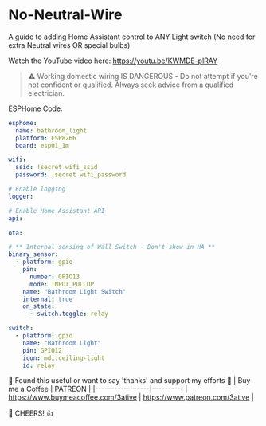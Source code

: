 # No-Neutral-Wire
 A guide to adding Home Assistant control to ANY Light switch (No need for extra Neutral wires OR special bulbs)

Watch the YouTube video here: https://youtu.be/KWMDE-plRAY


> :warning: Working domestic wiring IS DANGEROUS - Do not attempt if you're not confident or qualified. Always seek advice from a qualified electrician.

ESPHome Code:
```yaml
esphome:
  name: bathroom_light
  platform: ESP8266
  board: esp01_1m

wifi:
  ssid: !secret wifi_ssid
  password: !secret wifi_password

# Enable logging
logger:

# Enable Home Assistant API
api:

ota:

# ** Internal sensing of Wall Switch - Don't show in HA **
binary_sensor:
  - platform: gpio
    pin:
      number: GPIO13
      mode: INPUT_PULLUP
    name: "Bathroom Light Switch"
    internal: true
    on_state:
      - switch.toggle: relay

switch:
  - platform: gpio
    name: "Bathroom Light"
    pin: GPIO12
    icon: mdi:ceiling-light
    id: relay
```

💖 Found this useful or want to say 'thanks' and support my efforts 💖
| Buy me a Coffee | PATREON |
|-----------------|---------|
| https://www.buymeacoffee.com/3ative | https://www.patreon.com/3ative |

🍺 CHEERS! 👍

